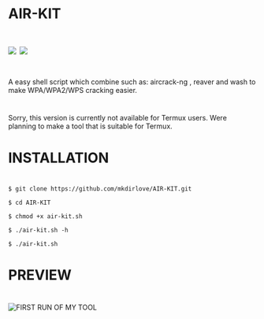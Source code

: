 # AIR-KIT
# <img src="https://img.shields.io/badge/MADE%20WITH-BASH-yellowgreen"> <img src="https://img.shields.io/badge/VERY%20USER-FRIENDLY-yellowgreen">
# 
A easy shell script which combine such as: aircrack-ng , reaver and wash to make WPA/WPA2/WPS cracking easier.
#
Sorry, this version is currently not available for Termux users.
Were planning to make a tool that is suitable for Termux.
#
# INSTALLATION
#
`$ git clone https://github.com/mkdirlove/AIR-KIT.git`

`$ cd AIR-KIT`

`$ chmod +x air-kit.sh`

`$ ./air-kit.sh -h`

`$ ./air-kit.sh`
#
# PREVIEW
#
![FIRST RUN OF MY TOOL](https://github.com/mkdirlove/AIR-KIT/blob/master/5.png)

